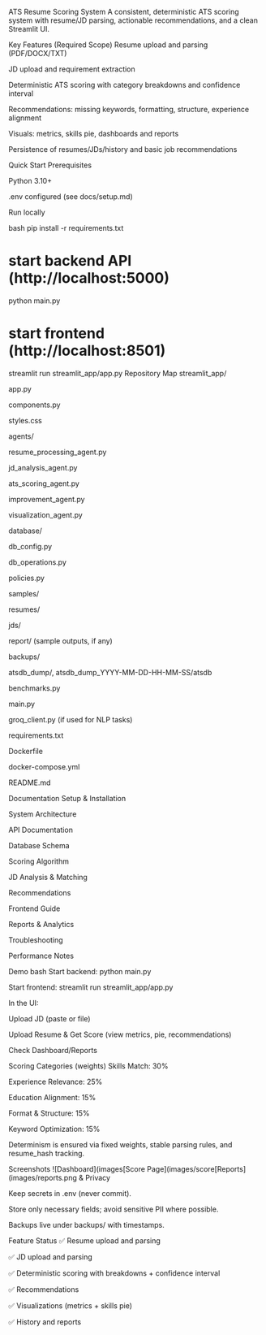 ATS Resume Scoring System
A consistent, deterministic ATS scoring system with resume/JD parsing, actionable recommendations, and a clean Streamlit UI.

Key Features (Required Scope)
Resume upload and parsing (PDF/DOCX/TXT)

JD upload and requirement extraction

Deterministic ATS scoring with category breakdowns and confidence interval

Recommendations: missing keywords, formatting, structure, experience alignment

Visuals: metrics, skills pie, dashboards and reports

Persistence of resumes/JDs/history and basic job recommendations

Quick Start
Prerequisites

Python 3.10+

.env configured (see docs/setup.md)

Run locally

bash
pip install -r requirements.txt

# start backend API (http://localhost:5000)
python main.py

# start frontend (http://localhost:8501)
streamlit run streamlit_app/app.py
Repository Map
streamlit_app/

app.py

components.py

styles.css

agents/

resume_processing_agent.py

jd_analysis_agent.py

ats_scoring_agent.py

improvement_agent.py

visualization_agent.py

database/

db_config.py

db_operations.py

policies.py

samples/

resumes/

jds/

report/ (sample outputs, if any)

backups/

atsdb_dump/, atsdb_dump_YYYY-MM-DD-HH-MM-SS/atsdb

benchmarks.py

main.py

groq_client.py (if used for NLP tasks)

requirements.txt

Dockerfile

docker-compose.yml

README.md

Documentation
Setup & Installation

System Architecture

API Documentation

Database Schema

Scoring Algorithm

JD Analysis & Matching

Recommendations

Frontend Guide

Reports & Analytics

Troubleshooting

Performance Notes

Demo
bash
Start backend: python main.py

Start frontend: streamlit run streamlit_app/app.py

In the UI:

Upload JD (paste or file)

Upload Resume & Get Score (view metrics, pie, recommendations)

Check Dashboard/Reports

Scoring Categories (weights)
Skills Match: 30%

Experience Relevance: 25%

Education Alignment: 15%

Format & Structure: 15%

Keyword Optimization: 15%

Determinism is ensured via fixed weights, stable parsing rules, and resume_hash tracking.

Screenshots
![Dashboard](images[Score Page](images/score[Reports](images/reports.png & Privacy

Keep secrets in .env (never commit).

Store only necessary fields; avoid sensitive PII where possible.

Backups live under backups/ with timestamps.

Feature Status
✅ Resume upload and parsing

✅ JD upload and parsing

✅ Deterministic scoring with breakdowns + confidence interval

✅ Recommendations

✅ Visualizations (metrics + skills pie)

✅ History and reports